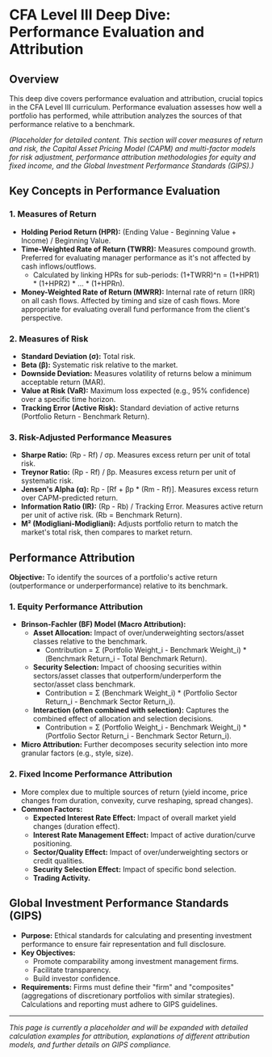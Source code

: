 # CFA Level III Deep Dive: Performance Evaluation and Attribution

## Overview
This deep dive covers performance evaluation and attribution, crucial topics in the CFA Level III curriculum. Performance evaluation assesses how well a portfolio has performed, while attribution analyzes the sources of that performance relative to a benchmark.

*(Placeholder for detailed content. This section will cover measures of return and risk, the Capital Asset Pricing Model (CAPM) and multi-factor models for risk adjustment, performance attribution methodologies for equity and fixed income, and the Global Investment Performance Standards (GIPS).)*

## Key Concepts in Performance Evaluation

### 1. Measures of Return
*   **Holding Period Return (HPR):** (Ending Value - Beginning Value + Income) / Beginning Value.
*   **Time-Weighted Rate of Return (TWRR):** Measures compound growth. Preferred for evaluating manager performance as it's not affected by cash inflows/outflows.
    *   Calculated by linking HPRs for sub-periods: (1+TWRR)^n = (1+HPR1) * (1+HPR2) * ... * (1+HPRn).
*   **Money-Weighted Rate of Return (MWRR):** Internal rate of return (IRR) on all cash flows. Affected by timing and size of cash flows. More appropriate for evaluating overall fund performance from the client's perspective.

### 2. Measures of Risk
*   **Standard Deviation (σ):** Total risk.
*   **Beta (β):** Systematic risk relative to the market.
*   **Downside Deviation:** Measures volatility of returns below a minimum acceptable return (MAR).
*   **Value at Risk (VaR):** Maximum loss expected (e.g., 95% confidence) over a specific time horizon.
*   **Tracking Error (Active Risk):** Standard deviation of active returns (Portfolio Return - Benchmark Return).

### 3. Risk-Adjusted Performance Measures
*   **Sharpe Ratio:** (Rp - Rf) / σp. Measures excess return per unit of total risk.
*   **Treynor Ratio:** (Rp - Rf) / βp. Measures excess return per unit of systematic risk.
*   **Jensen's Alpha (α):** Rp - [Rf + βp * (Rm - Rf)]. Measures excess return over CAPM-predicted return.
*   **Information Ratio (IR):** (Rp - Rb) / Tracking Error. Measures active return per unit of active risk. (Rb = Benchmark Return).
*   **M² (Modigliani-Modigliani):** Adjusts portfolio return to match the market's total risk, then compares to market return.

## Performance Attribution

**Objective:** To identify the sources of a portfolio's active return (outperformance or underperformance) relative to its benchmark.

### 1. Equity Performance Attribution
*   **Brinson-Fachler (BF) Model (Macro Attribution):**
    *   **Asset Allocation:** Impact of over/underweighting sectors/asset classes relative to the benchmark.
        *   Contribution = Σ (Portfolio Weight_i - Benchmark Weight_i) * (Benchmark Return_i - Total Benchmark Return).
    *   **Security Selection:** Impact of choosing securities within sectors/asset classes that outperform/underperform the sector/asset class benchmark.
        *   Contribution = Σ (Benchmark Weight_i) * (Portfolio Sector Return_i - Benchmark Sector Return_i).
    *   **Interaction (often combined with selection):** Captures the combined effect of allocation and selection decisions.
        *   Contribution = Σ (Portfolio Weight_i - Benchmark Weight_i) * (Portfolio Sector Return_i - Benchmark Sector Return_i).
*   **Micro Attribution:** Further decomposes security selection into more granular factors (e.g., style, size).

### 2. Fixed Income Performance Attribution
*   More complex due to multiple sources of return (yield income, price changes from duration, convexity, curve reshaping, spread changes).
*   **Common Factors:**
    *   **Expected Interest Rate Effect:** Impact of overall market yield changes (duration effect).
    *   **Interest Rate Management Effect:** Impact of active duration/curve positioning.
    *   **Sector/Quality Effect:** Impact of over/underweighting sectors or credit qualities.
    *   **Security Selection Effect:** Impact of specific bond selection.
    *   **Trading Activity.**

## Global Investment Performance Standards (GIPS)

*   **Purpose:** Ethical standards for calculating and presenting investment performance to ensure fair representation and full disclosure.
*   **Key Objectives:**
    *   Promote comparability among investment management firms.
    *   Facilitate transparency.
    *   Build investor confidence.
*   **Requirements:** Firms must define their "firm" and "composites" (aggregations of discretionary portfolios with similar strategies). Calculations and reporting must adhere to GIPS guidelines.

---

*This page is currently a placeholder and will be expanded with detailed calculation examples for attribution, explanations of different attribution models, and further details on GIPS compliance.*
